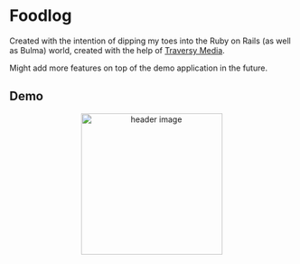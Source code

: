 # Foodlog

Created with the intention of dipping my toes into the Ruby on Rails (as well as Bulma) world, created with the help of [Traversy Media](https://www.youtube.com/watch?v=B3Fbujmgo6).

Might add more features on top of the demo application in the future.

## Demo

<p align="center">
  <img alt="header image" src="" height="250" />
</p>